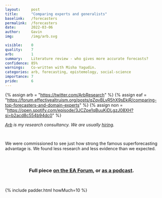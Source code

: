 ```yaml
---
layout:     post
title:      "Comparing experts and generalists"
baselink:   /forecasters
permalink:  /forecasters
date:       2022-03-06  
author:     Gavin   
img:        /img/arb.svg

visible:    0
quality:    7
arb: 		1
summary:    Literature review - who gives more accurate forecasts?
confidence: 85%
warnings:   Co-written with Misha Yagudin.
categories: arb, forecasting, epistemology, social-science
importance: 7
pride:      6
---
```


{%	assign arb = "https://twitter.com/ArbResearch"	%}
{%	assign eaf = "https://forum.effectivealtruism.org/posts/qZqvBLvR5hX9sEkjR/comparing-top-forecasters-and-domain-experts"	%}
{%	assign non = "https://open.spotify.com/episode/3JCZpe1qBuuKiDLgzJ08XH?si=b2acd8c554b94dc0"	%}

_<a href="{{arb}}">Arb</a> is my research consultancy. We are usually <a href="mailto:arb-consulting@pm.me">hiring</a>._



<br>


We were commissioned to see just how strong the famous superforecasting advantage is. We found less research and less evidence than we expected.

<br>


<center>
	<h3>Full piece <a href="{{eaf}}">on the EA Forum</a>, or <a href="{{non}}">as a podcast</a>.</h3>
</center>

<br>



{%  include padder.html   howMuch=10  %}